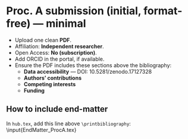 # Proc. A submission (initial, format-free) — minimal
- Upload one clean **PDF**.
- Affiliation: **Independent researcher**.
- Open Access: **No (subscription)**.
- Add ORCID in the portal, if available.
- Ensure the PDF includes these sections above the bibliography:
  - **Data accessibility** — DOI: 10.5281/zenodo.17127328
  - **Authors’ contributions**
  - **Competing interests**
  - **Funding**

## How to include end-matter
In `hub.tex`, add this line above `\printbibliography`:
    \input{EndMatter_ProcA.tex}
